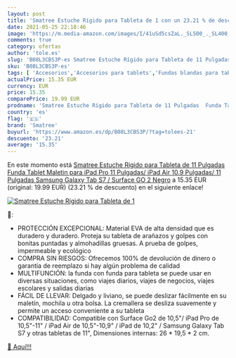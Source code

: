 ```yaml
---
layout: post
title: 'Smatree Estuche Rígido para Tableta de 1 con un 23.21 % de descuento'
date: 2021-05-25 22:18:46
image: 'https://m.media-amazon.com/images/I/41uSd5csZaL._SL500_._SL400_.jpg'
comments: true
category: ofertas
author: 'tole.es'
slug: 'B08L3CBS3P-es Smatree Estuche Rígido para Tableta de 11 Pulgadas Funda...'
sku: 'B08L3CBS3P-es'
tags: [ 'Accesorios','Accesorios para tablets','Fundas blandas para tablets','Fundas para tablets','Informática','ipad','smatree', ]
actualPrice: 15.35 EUR
currency: EUR
price: 15.35
comparePrice: 19.99 EUR
prodname: 'Smatree Estuche Rígido para Tableta de 11 Pulgadas  Funda Tablet Maletin para iPad Pro 11 Pulgadas/ iPad Air 10.9 Pulgadas/ 11 Pulgadas Samsung Galaxy Tab S7 / Surface GO 2  Negro'
country: 'es'
flag: '🇪🇸'
brand: 'Smatree'
buyurl: 'https://www.amazon.es/dp/B08L3CBS3P/?tag=tolees-21'
descuento: '23.21'
average: '15.35'
---
```


En este momento está [Smatree Estuche Rígido para Tableta de 11 Pulgadas  Funda Tablet Maletin para iPad Pro 11 Pulgadas/ iPad Air 10.9 Pulgadas/ 11 Pulgadas Samsung Galaxy Tab S7 / Surface GO 2  Negro](https://www.amazon.es/dp/B08L3CBS3P/?tag=tolees-21) a 15.35 EUR (original: 19.99 EUR) (23.21 %  de descuento) en el siguiente enlace!

[![Smatree Estuche Rígido para Tableta de 1](https://m.media-amazon.com/images/I/41uSd5csZaL._SL500_._SL400_.jpg)](https://www.amazon.es/dp/B08L3CBS3P/?tag=tolees-21)

🔎:

- PROTECCIÓN EXCEPCIONAL: Material EVA de alta densidad que es duradero y duradero. Proteja su tableta de arañazos y golpes con bonitas puntadas y almohadillas gruesas. A prueba de golpes, impermeable y ecológico
- COMPRA SIN RIESGOS: Ofrecemos 100% de devolución de dinero o garantía de reemplazo si hay algún problema de calidad
- MULTIFUNCIÓN: la funda con funda para tableta se puede usar en diversas situaciones, como viajes diarios, viajes de negocios, viajes escolares y salidas diarias
- FÁCIL DE LLEVAR: Delgado y liviano, se puede deslizar fácilmente en su maletín, mochila u otra bolsa. La cremallera se desliza suavemente y permite un acceso conveniente a su tableta
- COMPATIBILIDAD: Compatible con Surface Go2 de 10,5"/ iPad Pro de 10,5"-11" / iPad Air de 10,5"-10,9" / iPad de 10,2" / Samsung Galaxy Tab S7 y otras tabletas de 11", Dimensiones internas: 26 * 19,5 * 2 cm.

[🛒 Aquí!!!](https://www.amazon.es/dp/B08L3CBS3P/?tag=tolees-21)

